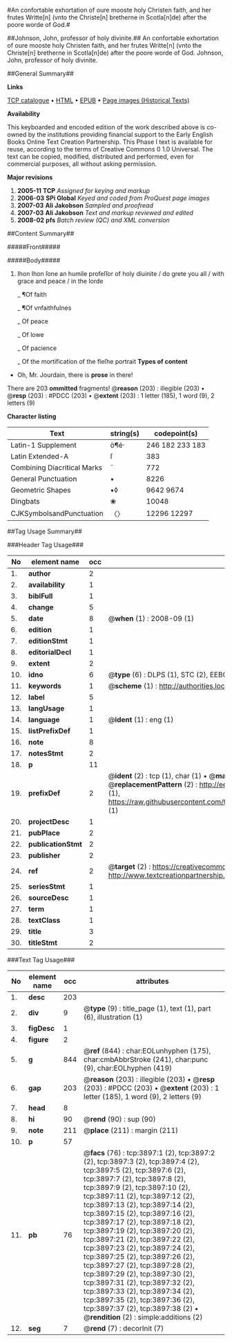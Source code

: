 #An confortable exhortation of oure mooste holy Christen faith, and her frutes Writte[n] (vnto the Christe[n] bretherne in Scotla[n]de) after the poore worde of God.#

##Johnson, John, professor of holy divinite.##
An confortable exhortation of oure mooste holy Christen faith, and her frutes Writte[n] (vnto the Christe[n] bretherne in Scotla[n]de) after the poore worde of God.
Johnson, John, professor of holy divinite.

##General Summary##

**Links**

[TCP catalogue](http://www.ota.ox.ac.uk/tcp/)  • 
[HTML](http://tei.it.ox.ac.uk/tcp/Texts-HTML/free/A04/A04546.html)  • 
[EPUB](http://tei.it.ox.ac.uk/tcp/Texts-EPUB/free/A04/A04546.epub) • 
[Page images (Historical Texts)](https://data.historicaltexts.jisc.ac.uk/view?pubId=eebo-99839471e&pageId=eebo-99839471e-3897-1)

**Availability**

This keyboarded and encoded edition of the
	       work described above is co-owned by the institutions
	       providing financial support to the Early English Books
	       Online Text Creation Partnership. This Phase I text is
	       available for reuse, according to the terms of Creative
	       Commons 0 1.0 Universal. The text can be copied,
	       modified, distributed and performed, even for
	       commercial purposes, all without asking permission.

**Major revisions**

1. __2005-11__ __TCP__ *Assigned for keying and markup*
1. __2006-03__ __SPi Global__ *Keyed and coded from ProQuest page images*
1. __2007-03__ __Ali Jakobson__ *Sampled and proofread*
1. __2007-03__ __Ali Jakobson__ *Text and markup reviewed and edited*
1. __2008-02__ __pfs__ *Batch review (QC) and XML conversion*

##Content Summary##

#####Front#####

#####Body#####

1. Ihon Ihon ſone an humile profeſſor of holy diuinite / do grete you all / with grace and peace / in the lorde

    _ ¶Of faith

    _ ¶Of vnfaithfulnes

    _ Of peace

    _ Of lowe

    _ Of pacience

    _ Of the mortification of the fleſhe
portrait
**Types of content**

  * Oh, Mr. Jourdain, there is **prose** in there!

There are 203 **ommitted** fragments! 
 @__reason__ (203) : illegible (203)  •  @__resp__ (203) : #PDCC (203)  •  @__extent__ (203) : 1 letter (185), 1 word (9), 2 letters (9)

**Character listing**


|Text|string(s)|codepoint(s)|
|---|---|---|
|Latin-1 Supplement|ö¶é·|246 182 233 183|
|Latin Extended-A|ſ|383|
|Combining             Diacritical Marks|̄|772|
|General Punctuation|•|8226|
|Geometric Shapes|▪◊|9642 9674|
|Dingbats|❀|10048|
|CJKSymbolsandPunctuation|〈〉|12296 12297|

##Tag Usage Summary##

###Header Tag Usage###

|No|element name|occ|attributes|
|---|---|---|---|
|1.|__author__|2||
|2.|__availability__|1||
|3.|__biblFull__|1||
|4.|__change__|5||
|5.|__date__|8| @__when__ (1) : 2008-09 (1)|
|6.|__edition__|1||
|7.|__editionStmt__|1||
|8.|__editorialDecl__|1||
|9.|__extent__|2||
|10.|__idno__|6| @__type__ (6) : DLPS (1), STC (2), EEBO-CITATION (1), PROQUEST (1), VID (1)|
|11.|__keywords__|1| @__scheme__ (1) : http://authorities.loc.gov/ (1)|
|12.|__label__|5||
|13.|__langUsage__|1||
|14.|__language__|1| @__ident__ (1) : eng (1)|
|15.|__listPrefixDef__|1||
|16.|__note__|8||
|17.|__notesStmt__|2||
|18.|__p__|11||
|19.|__prefixDef__|2| @__ident__ (2) : tcp (1), char (1)  •  @__matchPattern__ (2) : ([0-9\-]+):([0-9IVX]+) (1), (.+) (1)  •  @__replacementPattern__ (2) : http://eebo.chadwyck.com/downloadtiff?vid=$1&page=$2 (1), https://raw.githubusercontent.com/textcreationpartnership/Texts/master/tcpchars.xml#$1 (1)|
|20.|__projectDesc__|1||
|21.|__pubPlace__|2||
|22.|__publicationStmt__|2||
|23.|__publisher__|2||
|24.|__ref__|2| @__target__ (2) : https://creativecommons.org/publicdomain/zero/1.0/ (1), http://www.textcreationpartnership.org/docs/. (1)|
|25.|__seriesStmt__|1||
|26.|__sourceDesc__|1||
|27.|__term__|1||
|28.|__textClass__|1||
|29.|__title__|3||
|30.|__titleStmt__|2||


###Text Tag Usage###

|No|element name|occ|attributes|
|---|---|---|---|
|1.|__desc__|203||
|2.|__div__|9| @__type__ (9) : title_page (1), text (1), part (6), illustration (1)|
|3.|__figDesc__|1||
|4.|__figure__|2||
|5.|__g__|844| @__ref__ (844) : char:EOLunhyphen (175), char:cmbAbbrStroke (241), char:punc (9), char:EOLhyphen (419)|
|6.|__gap__|203| @__reason__ (203) : illegible (203)  •  @__resp__ (203) : #PDCC (203)  •  @__extent__ (203) : 1 letter (185), 1 word (9), 2 letters (9)|
|7.|__head__|8||
|8.|__hi__|90| @__rend__ (90) : sup (90)|
|9.|__note__|211| @__place__ (211) : margin (211)|
|10.|__p__|57||
|11.|__pb__|76| @__facs__ (76) : tcp:3897:1 (2), tcp:3897:2 (2), tcp:3897:3 (2), tcp:3897:4 (2), tcp:3897:5 (2), tcp:3897:6 (2), tcp:3897:7 (2), tcp:3897:8 (2), tcp:3897:9 (2), tcp:3897:10 (2), tcp:3897:11 (2), tcp:3897:12 (2), tcp:3897:13 (2), tcp:3897:14 (2), tcp:3897:15 (2), tcp:3897:16 (2), tcp:3897:17 (2), tcp:3897:18 (2), tcp:3897:19 (2), tcp:3897:20 (2), tcp:3897:21 (2), tcp:3897:22 (2), tcp:3897:23 (2), tcp:3897:24 (2), tcp:3897:25 (2), tcp:3897:26 (2), tcp:3897:27 (2), tcp:3897:28 (2), tcp:3897:29 (2), tcp:3897:30 (2), tcp:3897:31 (2), tcp:3897:32 (2), tcp:3897:33 (2), tcp:3897:34 (2), tcp:3897:35 (2), tcp:3897:36 (2), tcp:3897:37 (2), tcp:3897:38 (2)  •  @__rendition__ (2) : simple:additions (2)|
|12.|__seg__|7| @__rend__ (7) : decorInit (7)|
